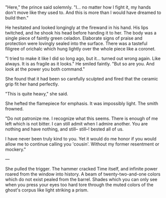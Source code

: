 "Here," the prince said solemnly. "I… no matter how I fight it, my hands don't move like they used to. And this is more than I would have dreamed to build then."

He hesitated and looked longingly at the firewand in his hand. His lips twitched, and he shook his head before handing it to her. The body was a single piece of faintly green celadon. Elaborate signs of praise and protection were lovingly sealed into the surface. There was a tasteful filigree of orichalc which hung lightly over the whole piece like a coronet.

"I tried to make it like I did so long ago, but it… turned out wrong again. Like always. It is as fragile as it looks." He smiled faintly. "But so are you. And look at the power you both command."

She found that it had been so carefully sculpted and fired that the ceramic grip fit her hand perfectly.

"This is quite heavy," she said.

She hefted the flamepiece for emphasis. It was impossibly light. The smith frowned.

"Do not patronize me. I recognize what this seems. There is enough of me left which is not bitter. I can still admit when I admire another. You are nothing and have nothing, and still– still–! bested all of us.

I have never been truly kind to you. Yet it would do me honor if you would allow me to continue calling you 'cousin'. Without my former resentment or mockery."

—

She pulled the trigger. The hammer cracked Time itself, and infinite power roared from the window into history. A beam of twenty-two-and-one colors which do not exist pealed from the barrel. Shades which you can only see when you press your eyes too hard tore through the muted colors of the ghost's corpus like light striking a prism.